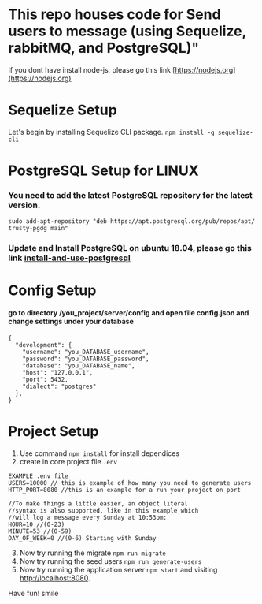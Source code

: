 # This repo houses code for Send users to message  (using Sequelize, rabbitMQ, and PostgreSQL)"

If you dont have install  node-js, please go this link [https://nodejs.org](https://nodejs.org)

# Sequelize Setup

Let's begin by installing Sequelize CLI package. ```npm install -g sequelize-cli```

# PostgreSQL Setup for LINUX 

### You need to add the latest PostgreSQL repository for the latest version.
  
```sudo add-apt-repository "deb https://apt.postgresql.org/pub/repos/apt/ trusty-pgdg main"```

### Update and Install PostgreSQL on ubuntu 18.04, please go this link [install-and-use-postgresql](https://www.digitalocean.com/community/tutorials/how-to-install-and-use-postgresql-on-ubuntu-18-04)


# Config Setup

#### go to directory /you_project/server/config and open file config.json and change settings under your database

```$xslt
{
  "development": {
    "username": "you_DATABASE_username",
    "password": "you_DATABASE_password",
    "database": "you_DATABASE_name",
    "host": "127.0.0.1",
    "port": 5432,
    "dialect": "postgres"
  },
}
```


# Project Setup

1. Use command  ```npm install``` for install dependices
2. create in core project file ```.env```
```$xslt
EXAMPLE .env file
USERS=10000 // this is example of how many you need to generate users
HTTP_PORT=8080 //this is an example for a run your project on port 

//To make things a little easier, an object literal 
//syntax is also supported, like in this example which 
//will log a message every Sunday at 10:53pm:
HOUR=10 //(0-23)
MINUTE=53 //(0-59)
DAY_OF_WEEK=0 //(0-6) Starting with Sunday
```
3. Now try running the migrate ```npm run migrate```
3. Now try running the seed users ```npm run generate-users```
4. Now try running the application server ```npm start```
and visiting [http://localhost:8080](http://localhost:8080). 

Have fun! smile


